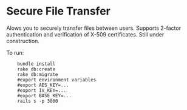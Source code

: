 # Secure File Transfer

Alows you to securely transfer files between users. Supports 2-factor
authentication and verification of X-509 certificates. Still under construction.

To run:
```
    bundle install
    rake db:create
    rake db:migrate
    #export environment variables
    #export AES_KEY=...
    #export IV_KEY=...
    #export BASE_KEY=...
    rails s -p 3000
```
